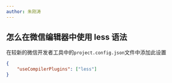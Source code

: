 ```yaml
---
author: 朱刚涛
---
```

## 怎么在微信编辑器中使用 less 语法

在较新的微信开发者工具中的`project.config.json`文件中添加此设置

```json
{
	"useCompilerPlugins": ["less"]
}
```

